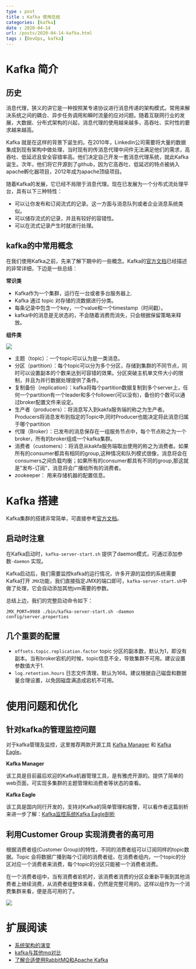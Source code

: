 ```yaml
---
type : post
title : Kafka 使用总结
categories: [kafka] 
date : 2020-04-14
url: /posts/2020-04-14-kafka.html 
tags : [DevOps, kafka]
---
```


# Kafka 简介

## 历史 

消息代理，狭义的讲它是一种按照某专递协议进行消息传递的架构模式。常用来解决系统之间的耦合、异步任务调用和瞬时流量的应对问题。随着互联网行业的发展，大数据、分布式架构的兴起，消息代理的使用越来越多，高吞吐、实时性的要求越来越高。

Kafka 就是在这样的背景下诞生的。在2010年，Linkedin公司需要将大量的数据集成到现有架构中做处理，当时现有的传消息代理中间件无法满足他们的需求，高吞吐、低延迟且安全容错率高。他们决定自己开发一套消息代理系统，就此Kafka 诞生。次年，他们将它开源到了github，因为它高吞吐、低延迟的特点被纳入apache孵化器项目，2012年成为apache顶级项目。

随着Kafka的发展，它已经不局限于消息代理。现在已发展为一个分布式流处理平台，具有以下三种特性：

- 可以让你发布和订阅流式的记录。这一方面与消息队列或者企业消息系统类似。
- 可以储存流式的记录，并且有较好的容错性。
- 可以在流式记录产生时就进行处理。

## kafka的中常用概念

在我们使用Kafka之前，先来了解下期中的一些概念。Kafka的[官方文档](http://kafka.apache.org/intro)已经描述的非常详细，下边是一些总结：

**常识类**

- Kafka作为一个集群，运行在一台或者多台服务器上.
- Kafka 通过 topic 对存储的流数据进行分类。
- 每条记录中包含一个key，一个value和一个timestamp（时间戳）。
- kafka中的消息是无状态的，不会随着消费而消失，只会根据保留策略来释放。

**组件类**

![](/static/imgs/kafka/kafka_architecture.png)

- 主题（topic）：一个topic可以认为是一类消息。
- 分区（partition）：每个topic可以分为多个分区，存储到集群的不同节点，同时可以设置副本的个数来达到可容错的效果。分区突破主机单文件大小的限制，并且为并行数据处理提供了条件。
- 复制备份（replication）：kafka将每个partition数据复制到多个server上，任何一个partition有一个leader和多个follower(可以没有)，备份的个数可以通过broker配置文件来设定。
- 生产者（producers）：将消息写入到kakfa服务端的称之为生产者。Producers将消息发布到指定的Topic中,同时Producer也能决定将此消息归属于哪个partition
- 代理（Broker）：已发布的消息保存在一组服务节点中，每个节点称之为一个broker，所有的broker组成一个kafka集群。
- 消费者（customers）：将消息从kakfa服务端取出使用的称之为消费者。如果所有的consumer都具有相同的group,这种情况和队列模式很像，消息将会在consumers之间负载均衡；如果所有的consumer都具有不同的group,那这就是"发布-订阅"，消息将会广播给所有的消费者。
- zookeeper： 用来存储机器的配置信息。

# Kafka 搭建

Kafka集群的搭建非常简单，可直接参考[官方文档](http://kafka.apache.org/quickstart)。

## 启动时注意

在Kafka启动时，`kafka-server-start.sh` 提供了daemon模式，可通过添加参数`-daemon` 实现。

Kafka启动后，我们需要监控kafka的运行情况，许多开源的监控的系统需要Kafka打开 `JMX`功能，我们直接指定JMX的端口即可，`kafka-server-start.sh`中做了处理，它会自动添加其他jvm需要的参数。

总结上边，我们的完整启动命令如下：

```
JMX_PORT=9988 ./bin/kafka-server-start.sh -daemon config/server.properties
```
## 几个重要的配置

- `offsets.topic.replication.factor` topic 分区的副本数，默认为1，即没有副本。当有broker宕机的时候，topic信息不全，导致集群不可用。建议设置参数值大于1.
- `log.retention.hours` 日志文件清理，默认为168。建议根据自己磁盘和数据量合理设置，以免因磁盘满造成宕机不可用。

# 使用问题和优化

## 针对kafka的管理监控问题

对于kafka管理及监控，这里推荐两款开源工具 [Kafka Manager](https://github.com/yahoo/CMAK) 和 [Kafka Eagle](https://github.com/smartloli/kafka-eagle)。

**Kafka Manager**

该工具是目前最后欢迎的Kafka机器管理工具，是有雅虎开源的。提供了简单的web页面，可实现多集群的主题管理和消费者等状态的查看。

**Kafka Eagle**

该工具是国内同行开发的，支持对Kafka的简单管理和报警，可以看作者这篇剖析来进一步了解：[Kafka监控系统Kafka Eagle剖析](https://www.cnblogs.com/smartloli/p/9371904.html)

## 利用Customer Group 实现消费者的高可用 

根据消费者组(Customer Group)的特性，不同的消费者组可以订阅同样的topic数据。Topic 会将数据广播到每个订阅的消费者组，在消费者组内，一个topic的分区对应一个消费者来消费，每个topic的分区只能被一个消费者消费。

在一个消费者组中，当有消费者宕机时，该消费者消费的分区会重新平衡到其他消费者上继续消费，从消费者组整体来看，仍然是完整可用的。这样以组作为一个消费集群来看，便是高可用的了。

![](/static/imgs/kafka/consumer-groups.png)

# 扩展阅读

- [系统架构的演变](https://blog.csdn.net/GitChat/article/details/80991660)
- [kafka与其他mq对比](https://stackshare.io/stackups/activemq-vs-kafka-vs-rabbitmq)
- [了解合适使用RabbitMQ和Apache Kafka](https://tanzu.vmware.com/content/blog/understanding-when-to-use-rabbitmq-or-apache-kafka)